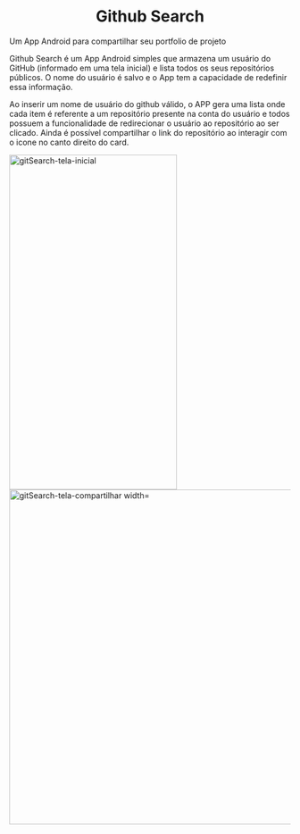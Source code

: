 <h1 align="center">Github Search</h1>

Um App Android para compartilhar seu portfolio de projeto

Github Search é um App Android simples que armazena um usuário do GitHub (informado em uma tela inicial) e lista todos os seus repositórios públicos. O nome do usuário é salvo e o App tem a capacidade de redefinir essa informação.

Ao inserir um nome de usuário do github válido, o APP gera uma lista onde cada item é referente a um repositório presente na conta do usuário e todos possuem a funcionalidade de redirecionar o usuário ao repositório ao ser clicado. Ainda é possível compartilhar o link do repositório ao interagir com o icone no canto direito do card.


<img src="https://github.com/jfdsn/desafio-github-search/assets/93546362/a40257e5-d199-42d3-993d-7afa47a2bc91" alt="gitSearch-tela-inicial" width="300" height="600">
<img src="https://github.com/jfdsn/desafio-github-search/assets/93546362/1ef2aaa8-e827-49a2-adcf-1c808b5bf922" alt="gitSearch-tela-compartilhar width="300" height="600">
